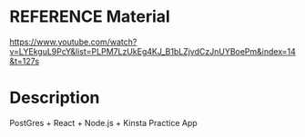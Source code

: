 # REFERENCE Material

https://www.youtube.com/watch?v=LYEkguL9PcY&list=PLPM7LzUkEg4KJ_B1bLZjvdCzJnUYBoePm&index=14&t=127s


# Description

PostGres + React + Node.js + Kinsta Practice App
